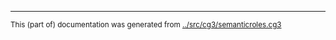 

* * *
<small>This (part of) documentation was generated from [../src/cg3/semanticroles.cg3](http://github.com/giellalt/lang-sme/blob/main/../src/cg3/semanticroles.cg3)</small>